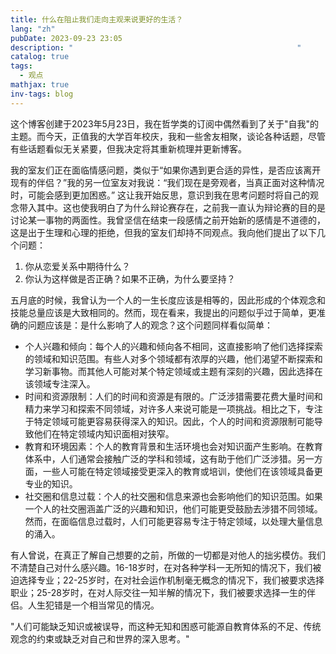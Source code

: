 ```yaml
---
title: 什么在阻止我们走向主观来说更好的生活？
lang: "zh"
pubDate: 2023-09-23 23:05
description: "                                                  "
catalog: true
tags:
  - 观点
mathjax: true
inv-tags: blog
---
```

这个博客创建于2023年5月23日，我在哲学类的订阅中偶然看到了关于"自我"的主题。而今天，正值我的大学百年校庆，我和一些舍友相聚，谈论各种话题，尽管有些话题看似无关紧要，但我决定将其重新梳理并更新博客。

我的室友们正在面临情感问题，类似于“如果你遇到更合适的异性，是否应该离开现有的伴侣？”我的另一位室友对我说：“我们现在是旁观者，当真正面对这种情况时，可能会感到更加困惑。” 这让我开始反思，意识到我在思考问题时将自己的观念带入其中。这也使我明白了为什么辩论赛存在，之前我一直认为辩论赛的目的是讨论某一事物的两面性。我曾坚信在结束一段感情之前开始新的感情是不道德的，这是出于生理和心理的拒绝，但我的室友们却持不同观点。我向他们提出了以下几个问题：
1. 你从恋爱关系中期待什么？
2. 你认为这样做是否正确？如果不正确，为什么要坚持？

五月底的时候，我曾认为一个人的一生长度应该是相等的，因此形成的个体观念和技能总量应该是大致相同的。然而，现在看来，我提出的问题似乎过于简单，更准确的问题应该是：是什么影响了人的观念？这个问题同样看似简单：

- 个人兴趣和倾向：每个人的兴趣和倾向各不相同，这直接影响了他们选择探索的领域和知识范围。有些人对多个领域都有浓厚的兴趣，他们渴望不断探索和学习新事物。而其他人可能对某个特定领域或主题有深刻的兴趣，因此选择在该领域专注深入。
- 时间和资源限制：人们的时间和资源是有限的。广泛涉猎需要花费大量时间和精力来学习和探索不同领域，对许多人来说可能是一项挑战。相比之下，专注于特定领域可能更容易获得深入的知识。因此，个人的时间和资源限制可能导致他们在特定领域内知识面相对狭窄。
- 教育和环境因素：个人的教育背景和生活环境也会对知识面产生影响。在教育体系中，人们通常会接触广泛的学科和领域，这有助于他们广泛涉猎。另一方面，一些人可能在特定领域接受更深入的教育或培训，使他们在该领域具备更专业的知识。
- 社交圈和信息过载：个人的社交圈和信息来源也会影响他们的知识范围。如果一个人的社交圈涵盖广泛的兴趣和知识，他们可能更受鼓励去涉猎不同领域。然而，在面临信息过载时，人们可能更容易专注于特定领域，以处理大量信息的涌入。

有人曾说，在真正了解自己想要的之前，所做的一切都是对他人的拙劣模仿。我们不清楚自己对什么感兴趣。16-18岁时，在对各种学科一无所知的情况下，我们被迫选择专业；22-25岁时，在对社会运作机制毫无概念的情况下，我们被要求选择职业；25-28岁时，在对人际交往一知半解的情况下，我们被要求选择一生的伴侣。人生犯错是一个相当常见的情况。

"人们可能缺乏知识或被误导，而这种无知和困惑可能源自教育体系的不足、传统观念的约束或缺乏对自己和世界的深入思考。"
